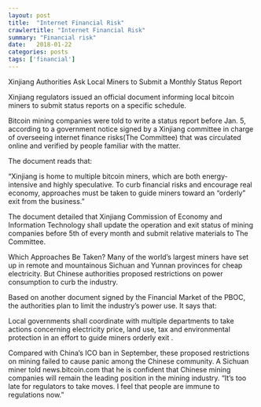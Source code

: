 ```yaml
---
layout: post
title:  "Internet Financial Risk"
crawlertitle: "Internet Financial Risk"
summary: "Financial risk"
date:   2018-01-22
categories: posts
tags: ['financial']
---
```


Xinjiang Authorities Ask Local Miners to Submit a Monthly Status Report

Xinjiang regulators issued an official document informing local bitcoin miners to submit status reports on a specific schedule.

Bitcoin mining companies were told to write a status report before Jan. 5, according to a government notice signed by a Xinjiang committee in charge of overseeing internet finance risks(The Committee) that was circulated online and verified by people familiar with the matter.

The document reads that:

“Xinjiang is home to multiple bitcoin miners, which are both energy-intensive and highly speculative. To curb financial risks and encourage real economy, approaches must be taken to
guide miners toward an “orderly” exit from the business.”

The document detailed that Xinjiang Commission of Economy and Information Technology shall update the operation and exit status of mining companies before 5th of every month and submit relative materials to The Committee.

Which Approaches Be Taken?
Many of the world’s largest miners have set up in remote and mountainous Sichuan and Yunnan provinces for cheap electricity. But Chinese authorities proposed restrictions on power consumption to curb the industry.

Based on another document signed by the Financial Market of the PBOC, the authorities plan to limit the industry’s power use. It says that:

Local governments shall coordinate with multiple departments to take actions concerning electricity price, land use, tax and environmental protection in an effort to guide miners orderly exit .

Compared with China’s ICO ban in September, these proposed restrictions on mining failed to cause panic among the Chinese community. A Sichuan miner told news.bitcoin.com that he is confident that Chinese mining companies will remain the leading position in the mining industry. “It’s too late for regulators to take moves. I feel that people are immune to regulations now.”
